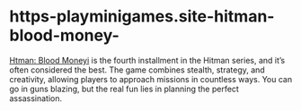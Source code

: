 # https-playminigames.site-hitman-blood-money-
[Htman: Blood Moneyi](https://playminigames.site/hitman-blood-money/) is the fourth installment in the Hitman series, and it’s often considered the best. The game combines stealth, strategy, and creativity, allowing players to approach missions in countless ways. You can go in guns blazing, but the real fun lies in planning the perfect assassination.
